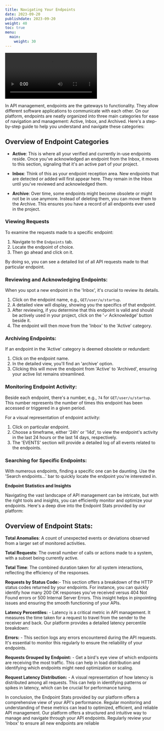```yaml
---
title: Navigating Your Endpoints
date: 2023-09-20
publishdate: 2023-09-20
weight: 40
toc: true
menu:
  main:
    weight: 30
---
```

<video src="../endpoints.mp4"  controls title="EndPoints"></video>

In API management, endpoints are the gateways to functionality. They allow different software applications to communicate with each other. On our platform, endpoints are neatly organized into three main categories for ease of navigation and management: Active, Inbox, and Archived. Here's a step-by-step guide to help you understand and navigate these categories:

## **Overview of Endpoint Categories**

- **Active**: This is where all your verified and currently in-use endpoints reside. Once you've acknowledged an endpoint from the Inbox, it moves to this section, signaling that it's an active part of your project.

- **Inbox**: Think of this as your endpoint reception area. New endpoints that are detected or added will first appear here. They remain in the Inbox until you've reviewed and acknowledged them.

- **Archive**: Over time, some endpoints might become obsolete or might not be in use anymore. Instead of deleting them, you can move them to the Archive. This ensures you have a record of all endpoints ever used in the project.

### **Viewing Requests**

To examine the requests made to a specific endpoint:

1. Navigate to the `Endpoints` tab.
2. Locate the endpoint of choice.
3. Then go ahead and click on it.

By doing so, you can see a detailed list of all API requests made to that particular endpoint.

### **Reviewing and Acknowledging Endpoints:**

When you spot a new endpoint in the 'Inbox', it's crucial to review its details.

1. Click on the endpoint name, e.g., `GET/user/u/startup`.
2. A detailed view will display, showing you the specifics of that endpoint.
3. After reviewing, if you determine that this endpoint is valid and should be actively used in your project, click on the '✓ Acknowledge' button beside it.
4. The endpoint will then move from the 'Inbox' to the 'Active' category.

### **Archiving Endpoints:**

If an endpoint in the 'Active' category is deemed obsolete or redundant:

1. Click on the endpoint name.
2. In the detailed view, you'll find an 'archive' option.
3. Clicking this will move the endpoint from 'Active' to 'Archived', ensuring your active list remains streamlined.

### **Monitoring Endpoint Activity:**

Beside each endpoint, there's a number, e.g., `74` for `GET/user/u/startup`. This number represents the number of times this endpoint has been accessed or triggered in a given period.

For a visual representation of endpoint activity:

1. Click on particular endpoint.
2. Choose a timeframe, either '24h' or '14d', to view the endpoint's activity in the last 24 hours or the last 14 days, respectively.
3. The 'EVENTS' section will provide a detailed log of all events related to the endpoints.

### **Searching for Specific Endpoints:**

With numerous endpoints, finding a specific one can be daunting. Use the 'Search endpoints...' bar to quickly locate the endpoint you're interested in.

**Endpoint Statistics and Insights**

Navigating the vast landscape of API management can be intricate, but with the right tools and insights, you can efficiently monitor and optimize your endpoints. Here's a deep dive into the Endpoint Stats provided by our platform:

## **Overview of  Endpoint Stats:**

**Total Anomalies**: A count of unexpected events or deviations observed from a larger set of monitored activities.

**Total Requests**: The overall number of calls or actions made to a system, with a subset being currently active.

**Total Time**: The combined duration taken for all system interactions, reflecting the efficiency of the responses.

**Requests by Status Code:**- This section offers a breakdown of the HTTP status codes returned by your endpoints. For instance, you can quickly identify how many 200 OK responses you've received versus 404 Not Found errors or 500 Internal Server Errors. This insight helps in pinpointing issues and ensuring the smooth functioning of your APIs.

**Latency Percentiles:** - Latency is a critical metric in API management. It measures the time taken for a request to travel from the sender to the receiver and back. Our platform provides a detailed latency percentile breakdown:

**Errors:** - This section logs any errors encountered during the API requests. It's essential to monitor this regularly to ensure the reliability of your endpoints.

**Requests Grouped by Endpoint:** - Get a bird's eye view of which endpoints are receiving the most traffic. This can help in load distribution and identifying which endpoints might need optimization or scaling.

**Request Latency Distribution:** - A visual representation of how latency is distributed among all requests. This can help in identifying patterns or spikes in latency, which can be crucial for performance tuning.

In conclusion, the Endpoint Stats provided by our platform offers a comprehensive view of your API's performance. Regular monitoring and understanding of these metrics can lead to optimized, efficient, and reliable API management. Our platform offers a structured and intuitive way to manage and navigate through your API endpoints. Regularly review your 'Inbox' to ensure all new endpoints are reliable

